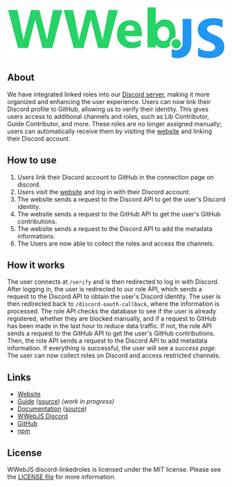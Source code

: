 <div align="center">
  <br>
  <p>
    <a href="https://wwebjs.dev"><img
        src="https://github.com/wwebjs/logos/blob/main/4_Full%20Logo%20Lockup_Small/small_banner_blue.png?raw=true"
        title="wwebjs.dev Guide" alt="wwebjs.dev Guide" width="500" /></a>
  </p>
</div>

## About

We have integrated linked roles into our [Discord server][discord], making it more organized and enhancing the user experience. Users can now link their Discord profile to GitHub, allowing us to verify their identity. This gives users access to additional channels and roles, such as Lib Contributor, Guide Contributor, and more. These roles are no longer assigned manually; users can automatically receive them by visiting the [website][api] and linking their Discord account.

## How to use

1. Users link their Discord account to GitHub in the connection page on discord.
2. Users visit the [website][api] and log in with their Discord account.
3. The website sends a request to the Discord API to get the user's Discord identity.
4. The website sends a request to the GitHub API to get the user's GitHub contributions.
5. The website sends a request to the Discord API to add the metadata informations.
6. The Users are now able to collect the roles and access the channels.

## How it works

The user connects at `/verify` and is then redirected to log in with Discord. After logging in, the user is redirected to our role API, which sends a request to the Discord API to obtain the user's Discord identity. The user is then redirected back to `/discord-oauth-callback`, where the information is processed. The role API checks the database to see if the user is already registered, whether they are blocked manually, and if a request to GitHub has been made in the last hour to reduce data traffic. If not, the role API sends a request to the GitHub API to get the user's GitHub contributions. Then, the role API sends a request to the Discord API to add metadata information. If everything is successful, the user will see a *success page*. The user can now collect roles on Discord and access restricted channels.

## Links

* [Website][website]
* [Guide][guide] ([source][guide-source]) _(work in progress)_
* [Documentation][documentation] ([source][documentation-source])
* [WWebJS Discord][discord]
* [GitHub][gitHub]
* [npm][npm]

[api]: https://wwebjs-linkedroles.vercel.app/verify
[website]: https://wwebjs.dev
[guide]: https://guide.wwebjs.dev/guide
[guide-source]: https://github.com/wwebjs/wwebjs.dev/tree/main
[documentation]: https://docs.wwebjs.dev/
[documentation-source]: https://github.com/pedroslopez/whatsapp-web.js/tree/main/docs
[discord]: https://discord.gg/H7DqQs4
[gitHub]: https://github.com/pedroslopez/whatsapp-web.js
[npm]: https://npmjs.org/package/whatsapp-web.js

## License

WWebJS discord-linkedroles is licensed under the MIT license. Please see the [LICENSE file](LICENSE) for more information.
